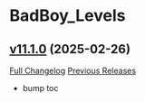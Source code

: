 # BadBoy_Levels

## [v11.1.0](https://github.com/funkydude/BadBoy_Levels/tree/v11.1.0) (2025-02-26)
[Full Changelog](https://github.com/funkydude/BadBoy_Levels/compare/v11.0.0...v11.1.0) [Previous Releases](https://github.com/funkydude/BadBoy_Levels/releases)

- bump toc  
